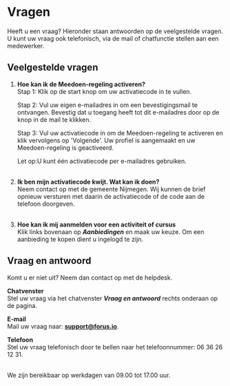 # Vragen

Heeft u een vraag? Hieronder staan antwoorden op de veelgestelde vragen. U kunt uw vraag ook telefonisch, via de mail of chatfunctie stellen aan een medewerker.

## Veelgestelde vragen
1. **Hoe kan ik de Meedoen-regeling activeren?**<br />
    Stap 1: Klik op de start knop om uw activatiecode in te vullen.

    Stap 2: Vul uw eigen e-mailadres in om een bevestigingsmail te ontvangen. Bevestig dat u toegang heeft tot dit e-mailadres door op de knop in de mail te klikken.

    Stap 3: Vul uw activatiecode in om de Meedoen-regeling te activeren en klik vervolgens op 'Volgende'. Uw profiel is aangemaakt en uw Meedoen-regeling is geactiveerd.

    Let op:U kunt één activatiecode per e-mailadres gebruiken.
    <br />&nbsp;

2. **Ik ben mijn activatiecode kwijt. Wat kan ik doen?**<br />
    Neem contact op met de gemeente Nijmegen. Wij kunnen de brief opnieuw versturen met daarin de activatiecode of de code aan de telefoon doorgeven.
    <br />&nbsp;

3. **Hoe kan ik mij aanmelden voor een activiteit of cursus**<br />
Klik links bovenaan op **_Aanbiedingen_** en maak uw keuze. Om een aanbieding te kopen dient u ingelogd te zijn.

## Vraag en antwoord
Komt u er niet uit? Neem dan contact op met de helpdesk.

**Chatvenster** <br />
Stel uw vraag via het chatvenster **_Vraag en antwoord_** rechts onderaan op de pagina.

**E-mail** <br />
Mail uw vraag naar: **[support@forus.io](mailto:support@forus.io)**.

**Telefoon** <br />
Stel uw vraag telefonisch door te bellen naar het telefoonnummer: 06 36 26 12 31.
<br />&nbsp;

We zijn bereikbaar op werkdagen van 09.00 tot 17.00 uur.
